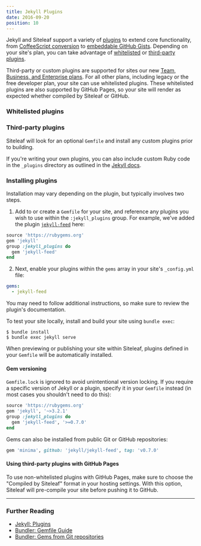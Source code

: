 ```yaml
---
title: Jekyll Plugins
date: 2016-09-20
position: 10
---
```


Jekyll and Siteleaf support a variety of [plugins](https://jekyllrb.com/docs/plugins/) to extend core functionality, from [CoffeeScript conversion](https://github.com/jekyll/jekyll-coffeescript) to [embeddable GitHub Gists](https://github.com/jekyll/jekyll-gist). Depending on your site's plan, you can take advantage of [whitelisted](#whitelisted-plugins) or [third-party plugins](#third-party-plugins).

Third-party or custom plugins are supported for sites our new [Team, Business, and Enterprise plans](https://www.siteleaf.com/plans). For all other plans, including legacy or the free developer plan, your site can use whitelisted plugins. These whitelisted plugins are also supported by GitHub Pages, so your site will render as expected whether compiled by Siteleaf or GitHub.

### Whitelisted plugins

<ul class="supported-plugins"></ul>

### Third-party plugins

Siteleaf will look for an optional `Gemfile` and install any custom plugins prior to building.

If you're writing your own plugins, you can also include custom Ruby code in the `_plugins` directory as outlined in the [Jekyll docs](https://jekyllrb.com/docs/plugins/).

### Installing plugins

Installation may vary depending on the plugin, but typically involves two steps.

1) Add to or create a `Gemfile` for your site, and reference any plugins you wish to use within the `:jekyll_plugins` group. For example, we've added the plugin [`jekyll-feed`](https://github.com/jekyll/jekyll-feed) here:

```ruby
source 'https://rubygems.org'
gem 'jekyll'
group :jekyll_plugins do
  gem 'jekyll-feed'
end
```

2) Next, enable your plugins within the `gems` array in your site's `_config.yml` file:


```yaml
gems:
  - jekyll-feed
```

You may need to follow additional instructions, so make sure to review the plugin's documentation.

To test your site locally, install and build your site using `bundle exec`:

```
$ bundle install
$ bundle exec jekyll serve
```

When previewing or publishing your site within Siteleaf, plugins defined in your `Gemfile` will be automatically installed.

#### Gem versioning

`Gemfile.lock` is ignored to avoid unintentional version locking. If you require a specific version of Jekyll or a plugin, specify it in your `Gemfile` instead (in most cases you shouldn't need to do this):

```ruby
source 'https://rubygems.org'
gem 'jekyll', '~>3.2.1'
group :jekyll_plugins do
  gem 'jekyll-feed', '>=0.7.0'
end
```

Gems can also be installed from public Git or GitHub repositories:

```ruby
gem 'minima', github: 'jekyll/jekyll-feed', tag: 'v0.7.0'
```

#### Using third-party plugins with GitHub Pages

To use non-whitelisted plugins with GitHub Pages, make sure to choose the "Compiled by Siteleaf" format in your hosting settings. With this option, Siteleaf will pre-compile your site before pushing it to GitHub.

---

### Further Reading

- [Jekyll: Plugins](https://jekyllrb.com/docs/plugins/)
- [Bundler: Gemfile Guide](http://bundler.io/v1.13/gemfile.html)
- [Bundler: Gems from Git repositories](http://bundler.io/git.html)
